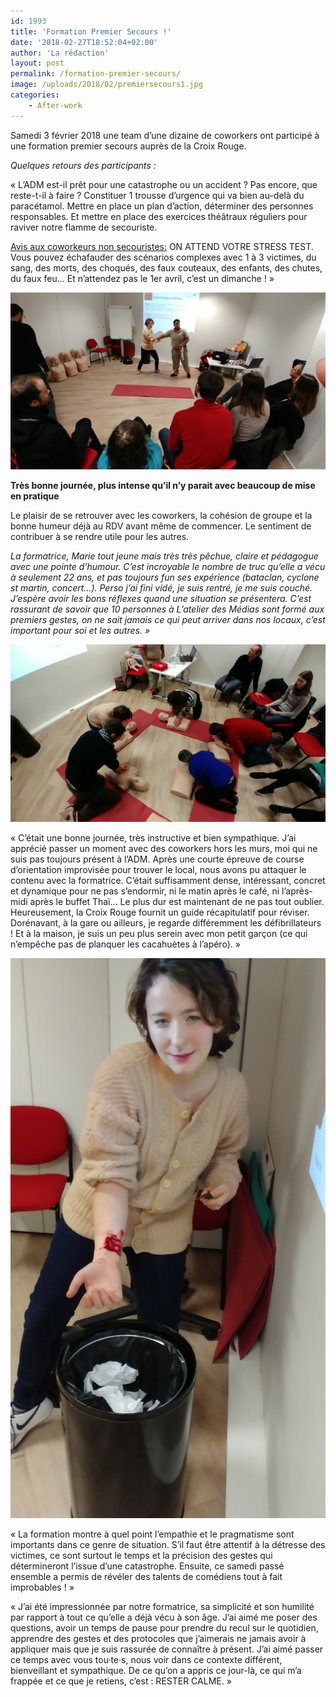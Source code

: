 ```yaml
---
id: 1993
title: 'Formation Premier Secours !'
date: '2018-02-27T18:52:04+02:00'
author: 'La rédaction'
layout: post
permalink: /formation-premier-secours/
image: /uploads/2018/02/premiersecours1.jpg
categories:
    - After-work
---
```


Samedi 3 février 2018 une team d’une dizaine de coworkers ont participé à une formation premier secours auprès de la Croix Rouge.

*Quelques retours des participants :*

 « L’ADM est-il prêt pour une catastrophe ou un accident ? Pas encore, que reste-t-il à faire ? Constituer 1 trousse d’urgence qui va bien au-delà du paracétamol. Mettre en place un plan d’action, déterminer des personnes responsables. Et mettre en place des exercices théâtraux réguliers pour raviver notre flamme de secouriste.
 
 <u>Avis aux coworkeurs non secouristes:</u> ON ATTEND VOTRE STRESS TEST. Vous pouvez échafauder des scénarios complexes avec 1 à 3 victimes, du sang, des morts, des choqués, des faux couteaux, des enfants, des chutes, du faux feu… Et n’attendez pas le 1er avril, c’est un dimanche ! »

<img src="/uploads/2018/02/premiersecours1.jpg" alt="premiersecours1">

**Très bonne journée, plus intense qu’il n’y parait avec beaucoup de mise en pratique**

Le plaisir de se retrouver avec les coworkers, la cohésion de groupe et la bonne humeur déjà au RDV avant même de commencer. Le sentiment de contribuer à se rendre utile pour les autres.

*La formatrice, Marie tout jeune mais très très pêchue, claire et pédagogue avec une pointe d’humour. C’est incroyable le nombre de truc qu’elle a vécu à seulement 22 ans, et pas toujours fun ses expérience (bataclan, cyclone st martin, concert…). Perso j’ai fini vidé, je suis rentré, je me suis couché. J’espère avoir les bons réflexes quand une situation se présentera. C’est rassurant de savoir que 10 personnes à L’atelier des Médias sont formé aux premiers gestes, on ne sait jamais ce qui peut arriver dans nos locaux, c’est important pour soi et les autres. »*

<img src="/uploads/2018/02/formationpremsecours3.jpeg" alt="formationpremsecours3">

« C’était une bonne journée, très instructive et bien sympathique. J’ai apprécié passer un moment avec des coworkers hors les murs, moi qui ne suis pas toujours présent à l’ADM. Après une courte épreuve de course d’orientation improvisée pour trouver le local, nous avons pu attaquer le contenu avec la formatrice. C’était suffisamment dense, intéressant, concret et dynamique pour ne pas s’endormir, ni le matin après le café, ni l’après-midi après le buffet Thaï… Le plus dur est maintenant de ne pas tout oublier. Heureusement, la Croix Rouge fournit un guide récapitulatif pour réviser. Dorénavant, à la gare ou ailleurs, je regarde différemment les défibrillateurs ! Et à la maison, je suis un peu plus serein avec mon petit garçon (ce qui n’empêche pas de planquer les cacahuètes à l’apéro). »

![premiersecours2](/uploads/2018/02/premiersecours2.jpg)

« La formation montre à quel point l’empathie et le pragmatisme sont importants dans ce genre de situation. S’il faut être attentif à la détresse des victimes, ce sont surtout le temps et la précision des gestes qui détermineront l’issue d’une catastrophe. Ensuite, ce samedi passé ensemble a permis de révéler des talents de comédiens tout à fait improbables ! »

« J’ai été impressionnée par notre formatrice, sa simplicité et son humilité par rapport à tout ce qu’elle a déjà vécu à son âge. J’ai aimé me poser des questions, avoir un temps de pause pour prendre du recul sur le quotidien, apprendre des gestes et des protocoles que j’aimerais ne jamais avoir à appliquer mais que je suis rassurée de connaître à présent. J’ai aimé passer ce temps avec vous tou·te·s, nous voir dans ce contexte différent, bienveillant et sympathique. De ce qu’on a appris ce jour-là, ce qui m’a frappée et ce que je retiens, c’est : RESTER CALME. »
